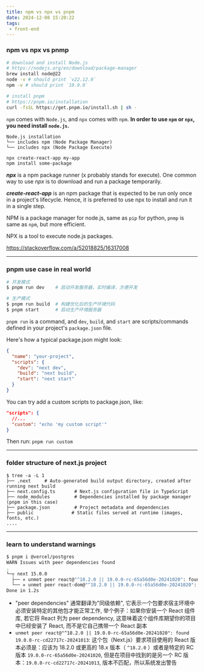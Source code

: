 ```yaml
---
title: npm vs npx vs pnpm
date: 2024-12-08 15:20:22
tags:
 - front-end
---
```


### npm vs npx vs pnmp

```bash
# download and install Node.js
# https://nodejs.org/en/download/package-manager
brew install node@22
node -v # should print `v22.12.0`
npm -v # should print `10.9.0`

# install pnpm
# https://pnpm.io/installation
curl -fsSL https://get.pnpm.io/install.sh | sh -
```

`npm` comes with `Node.js`, and `npx` comes with `npm`. **In order to use `npm` or `npx`, you need install `node.js`.**   

```
Node.js installation
└── includes npm (Node Package Manager)
└── includes npx (Node Package Execute)
```

```bash
npx create-react-app my-app
npm install some-package
```

***npx*** is a npm package runner (x probably stands for execute). One common way to use *npx* is to download and run a package temporarily.

***create-react-app*** is an npm package that is expected to be run only once in a project's lifecycle. Hence, it is preferred to use npx to install and run it in a single step.

NPM is a package manager for node.js, same as `pip` for python, `pnmp` is same as `npm`, but more efficient.

NPX is a tool to execute node.js packages.

https://stackoverflow.com/a/52018825/16317008

----

### **pnpm use case in real world**

```bash
# 开发模式
$ pnpm run dev    # 启动开发服务器，实时编译，方便开发

# 生产模式
$ pnpm run build  # 构建优化后的生产环境代码
$ pnpm start      # 启动生产环境服务器
```

`pnpm run` is a command, and `dev`, `build`, and `start` are scripts/commands defined in your project's `package.json` file. 

Here's how a typical package.json might look:

```json
{
  "name": "your-project",
  "scripts": {
    "dev": "next dev",
    "build": "next build",
    "start": "next start"
  }
}
```

You can try add a custom scripts to package.json, like:

```json
"scripts": {
  //...
  "custom": "echo 'my custom script'"
}
```

Then run: `pnpm run custom`

---

### folder structure of next.js project 

```
$ tree -a -L 1              
├── .next     # Auto-generated build output directory, created after running next build
├── next.config.ts       # Next.js configuration file in TypeScript
├── node_modules         # Dependencies installed by package manager (pnpm in this case)
├── package.json         # Project metadata and dependencies
├── public              # Static files served at runtime (images, fonts, etc.)
....
```

---

### learn to understand warnings

```bash
$ pnpm i @vercel/postgres
WARN Issues with peer dependencies found
.
└─┬ next 15.0.0
  ├── ✕ unmet peer react@"^18.2.0 || 19.0.0-rc-65a56d0e-20241020": found 19.0.0-rc-cd22717c-20241013
  └── ✕ unmet peer react-dom@"^18.2.0 || 19.0.0-rc-65a56d0e-20241020": found 19.0.0-rc-cd22717c-20241013
Done in 1.2s
```

- "peer dependencies" 通常翻译为"同级依赖", 它表示一个包要求宿主环境中必须安装特定的其他包才能正常工作, 举个例子：如果你安装一个 React 组件库, 若它将 React 列为 peer dependency, 这意味着这个组件库期望你的项目中已经安装了 React, 而不是它自己携带一个 React 副本
- `unmet peer react@"^18.2.0 || 19.0.0-rc-65a56d0e-20241020": found 19.0.0-rc-cd22717c-20241013`: 这个包（Next.js）要求项目使用的 React 版本必须是：应该为 18.2.0 或更高的 18.x 版本（ `^18.2.0` ）或者是特定的 RC 版本 `19.0.0-rc-65a56d0e-20241020`, 但是在项目中找到的是另一个 RC 版本：`19.0.0-rc-cd22717c-20241013`, 版本不匹配，所以系统发出警告